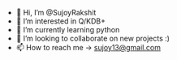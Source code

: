 - 👋 Hi, I’m @SujoyRakshit
- 👀 I’m interested in Q/KDB+
- 🌱 I’m currently learning python
- 💞️ I’m looking to collaborate on new projects :)
- 📫 How to reach me -> sujoy13@gmail.com

<!---
SujoyRakshit/SujoyRakshit is a ✨ special ✨ repository because its `README.md` (this file) appears on your GitHub profile.
You can click the Preview link to take a look at your changes.
--->
